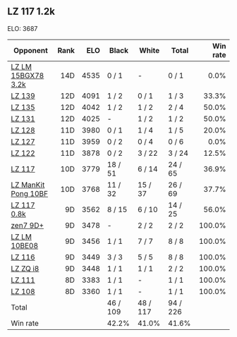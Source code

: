 ## LZ 117 1.2k ##

ELO: 3687

Opponent | Rank | ELO | Black | White | Total | Win rate
---------|-----:|----:|-------|-------|-------|-------:
[LZ LM 15BGX78 3.2k](LZ%20LM%2015BGX78%203.2k.md) | 14D | 4535 | 0 / 1 | - | 0 / 1 | 0.0%
[LZ 139](LZ%20139.md) | 12D | 4091 | 1 / 2 | 0 / 1 | 1 / 3 | 33.3%
[LZ 135](LZ%20135.md) | 12D | 4042 | 1 / 2 | 1 / 2 | 2 / 4 | 50.0%
[LZ 131](LZ%20131.md) | 12D | 4025 | - | 1 / 2 | 1 / 2 | 50.0%
[LZ 128](LZ%20128.md) | 11D | 3980 | 0 / 1 | 1 / 4 | 1 / 5 | 20.0%
[LZ 127](LZ%20127.md) | 11D | 3959 | 0 / 2 | 0 / 4 | 0 / 6 | 0.0%
[LZ 122](LZ%20122.md) | 11D | 3878 | 0 / 2 | 3 / 22 | 3 / 24 | 12.5%
[LZ 117](LZ%20117.md) | 10D | 3779 | 18 / 51 | 6 / 14 | 24 / 65 | 36.9%
[LZ ManKit Pong 10BF](LZ%20ManKit%20Pong%2010BF.md) | 10D | 3768 | 11 / 32 | 15 / 37 | 26 / 69 | 37.7%
[LZ 117 0.8k](LZ%20117%200.8k.md) | 9D | 3562 | 8 / 15 | 6 / 10 | 14 / 25 | 56.0%
[zen7 9D+](zen7%209D+.md) | 9D | 3478 | - | 2 / 2 | 2 / 2 | 100.0%
[LZ LM 10BE08](LZ%20LM%2010BE08.md) | 9D | 3456 | 1 / 1 | 7 / 7 | 8 / 8 | 100.0%
[LZ 116](LZ%20116.md) | 9D | 3449 | 3 / 3 | 5 / 5 | 8 / 8 | 100.0%
[LZ ZQ i8](LZ%20ZQ%20i8.md) | 9D | 3448 | 1 / 1 | 1 / 1 | 2 / 2 | 100.0%
[LZ 111](LZ%20111.md) | 8D | 3383 | 1 / 1 | - | 1 / 1 | 100.0%
[LZ 108](LZ%20108.md) | 8D | 3360 | 1 / 1 | - | 1 / 1 | 100.0%
Total | | | 46 / 109 | 48 / 117 | 94 / 226 | 
Win rate| | | 42.2% | 41.0% | 41.6% | 
